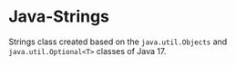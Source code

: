 # Java-Strings
Strings class created based on the `java.util.Objects` and `java.util.Optional<T>` classes of Java 17.
